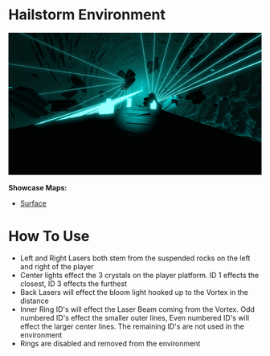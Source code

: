 # Hailstorm Environment
![Hailstorm Environment](Hailstorm.png)

**Showcase Maps:**
- [Surface](https://beatsaver.com/maps/3858e)

# How To Use

- Left and Right Lasers both stem from the suspended rocks on the left and right of the player
- Center lights effect the 3 crystals on the player platform. ID 1 effects the closest, ID 3 effects the furthest
- Back Lasers will effect the bloom light hooked up to the Vortex in the distance
- Inner Ring ID's will effect the Laser Beam coming from the Vortex. Odd numbered ID's effect the smaller outer lines, Even numbered ID's will effect the larger center lines. The remaining ID's are not used in the environment
- Rings are disabled and removed from the environment